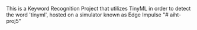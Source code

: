 This is a Keyword Recognition Project that utilizes TinyML in order to detect the word 'tinyml', hosted on a simulator known as Edge Impulse
"# aiht-proj5" 
